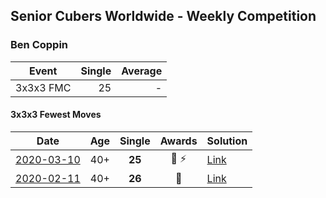 ## Senior Cubers Worldwide - Weekly Competition
### Ben Coppin

| Event | Single | Average |
| -- | --: | --: |
| 3x3x3 FMC | 25 | - |

#### 3x3x3 Fewest Moves

| Date | Age | Single | Awards | Solution |
| :--: | :--: | :--: | :--: | :-- |
| [2020-03-10](../fmc/results/2020-03-10.md) | 40+ | **25** | 🥈 ⚡ | [Link](https://www.facebook.com/events/640532176759268/permalink/641063233372829/) |
| [2020-02-11](../fmc/results/2020-02-11.md) | 40+ | **26** | 🥈 | [Link](https://www.facebook.com/groups/1604105099735401/permalink/2138923996253506/) |


<!-- Global site tag (gtag.js) - Google Analytics -->
<script async src="https://www.googletagmanager.com/gtag/js?id=UA-86348435-3"></script>
<script>window.dataLayer = window.dataLayer || []; function gtag() {dataLayer.push(arguments);} gtag('js', new Date()); gtag('config', 'UA-86348435-3');</script>
